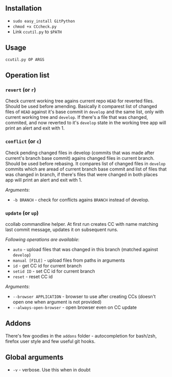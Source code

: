 ## Installation

* `sudo easy_install GitPython`
* `chmod +x CCcheck.py`
* Link `ccutil.py` to `$PATH`

## Usage

`ccutil.py OP ARGS`

## Operation list

### `revert` (or `r`)
Check current working tree agains current repo `HEAD` for reverted files. Should be used before amending.
Basically it comparest list of changed files of `HEAD` against it's base commit in `develop` and the same list, only with current working tree and `develop`. If there's a file that was changed, commited, and now reverted to it's `develop` state in the working tree app will print an alert and exit with 1.

### `conflict` (or `c`)
Check pending changed files in develop (commits that was made after current's branch base commit) agains changed files in current branch. Should be used before rebasing.
It compares list of changed files in `develop` commits which are aread of current branch base commit and list of files that was changed in branch, if there's files that were changed in both places app will print an alert and exit with 1.

_Arguments_:

* `-b BRANCH` - check for conflicts agains `BRANCH` instead of develop.

### `update` (or `up`)
ccollab commandline helper. At first run creates CC with name matching last commit message, updates it on subsequent runs.

_Following operations are available_:

* `auto` - upload files that was changed in this branch (matched against `develop`)
* `manual [FILE]` - upload files from paths in arguments
* `id` - get CC id for current branch
* `setid ID` - set CC id for current branch
* `reset` - reset CC id

_Arguments_:

* `--browser APPLICATION` - browser to use after creating CCs (doesn't open one when argument is not provided)
* `--always-open-browser` - open browser even on CC update

## Addons

There's few goodies in the `addons` folder - autocompletion for bash/zsh, firefox user style and few useful git hooks.

## Global arguments

* `-v` - verbose. Use this when in doubt
